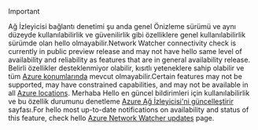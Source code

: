 > [!IMPORTANT]
> <span data-ttu-id="175bc-101">Ağ İzleyicisi bağlantı denetimi şu anda genel Önizleme sürümü ve aynı düzeyde kullanılabilirlik ve güvenilirlik gibi özelliklere genel kullanılabilirlik sürümde olan hello olmayabilir.</span><span class="sxs-lookup"><span data-stu-id="175bc-101">Network Watcher connectivity check is currently in public preview release and may not have hello same level of availability and reliability as features that are in general availability release.</span></span> <span data-ttu-id="175bc-102">Belirli özellikler desteklenmiyor olabilir, kısıtlı yeteneklere sahip olabilir ve tüm [Azure konumlarında](https://azure.microsoft.com/regions/) mevcut olmayabilir.</span><span class="sxs-lookup"><span data-stu-id="175bc-102">Certain features may not be supported, may have constrained capabilities, and may not be available in all [Azure locations](https://azure.microsoft.com/regions/).</span></span> <span data-ttu-id="175bc-103">Merhaba Hello en güncel bildirimleri için kullanılabilirlik ve bu özellik durumunu denetleme [Azure Ağ İzleyicisi'ni güncelleştirir](https://azure.microsoft.com/updates/?product=network-watcher) sayfası.</span><span class="sxs-lookup"><span data-stu-id="175bc-103">For hello most up-to-date notifications on availability and status of this feature, check hello [Azure Network Watcher updates](https://azure.microsoft.com/updates/?product=network-watcher) page.</span></span> 
